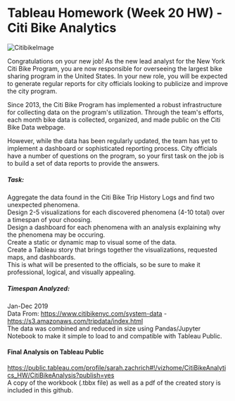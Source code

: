 # Tableau Homework (Week 20 HW) - Citi Bike Analytics

![CitibikeImage](https://nypost.com/wp-content/uploads/sites/2/2013/12/citibike1.jpg?quality=80&strip=all&w=618&h=410&crop=1)

Congratulations on your new job! As the new lead analyst for the New York Citi Bike Program, you are now responsible for overseeing the largest bike sharing program in the United States. In your new role, you will be expected to generate regular reports for city officials looking to publicize and improve the city program.

Since 2013, the Citi Bike Program has implemented a robust infrastructure for collecting data on the program's utilization. Through the team's efforts, each month bike data is collected, organized, and made public on the Citi Bike Data webpage.

However, while the data has been regularly updated, the team has yet to implement a dashboard or sophisticated reporting process. City officials have a number of questions on the program, so your first task on the job is to build a set of data reports to provide the answers.

##### Task:
Aggregate the data found in the Citi Bike Trip History Logs and find two unexpected phenomena. \
Design 2-5 visualizations for each discovered phenomena (4-10 total) over a timespan of your choosing. \
Design a dashboard for each phenomena with an analysis explaining why the phenomena may be occuring. \
Create a static or dynamic map to visual some of the data. \
Create a Tableau story that brings together the visualizations, requested maps, and dashboards. \
This is what will be presented to the officials, so be sure to make it professional, logical, and visually appealing.

##### Timespan Analyzed:
Jan-Dec 2019 \
Data From: https://www.citibikenyc.com/system-data  -  https://s3.amazonaws.com/tripdata/index.html \
The data was combined and reduced in size using Pandas/Jupyter Notebook to make it simple to load to and compatible with Tableau Public. 

#### Final Analysis on Tableau Public
https://public.tableau.com/profile/sarah.zachrich#!/vizhome/CitiBikeAnalytics_HW/CitiBikeAnalysis?publish=yes \
A copy of the workbook (.tbbx file) as well as a pdf of the created story is included in this github.
